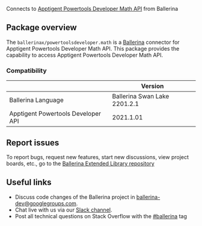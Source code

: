 Connects to [Apptigent Powertools Developer Math API](https://portal.apptigent.com/node/612) from Ballerina

## Package overview
The `ballerinax/powertoolsdeveloper.math` is a [Ballerina](https://ballerina.io/) connector for Apptigent Powertools Developer Math API.
This package provides the capability to access Apptigent Powertools Developer Math API.

### Compatibility
|                                     | Version                         |
|-------------------------------------|---------------------------------|
| Ballerina Language                  | Ballerina Swan Lake 2201.2.1      | 
| Apptigent Powertools Developer API  | 2021.1.01                       |

## Report issues
To report bugs, request new features, start new discussions, view project boards, etc., go to the [Ballerina Extended Library repository](https://github.com/ballerina-platform/ballerina-extended-library)

## Useful links
- Discuss code changes of the Ballerina project in [ballerina-dev@googlegroups.com](mailto:ballerina-dev@googlegroups.com).
- Chat live with us via our [Slack channel](https://ballerina.io/community/slack/).
- Post all technical questions on Stack Overflow with the [#ballerina](https://stackoverflow.com/questions/tagged/ballerina) tag
